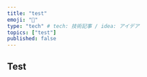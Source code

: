 ```yaml
---
title: "test"
emoji: "🦁"
type: "tech" # tech: 技術記事 / idea: アイデア
topics: ["test"]
published: false
---
```

## Test